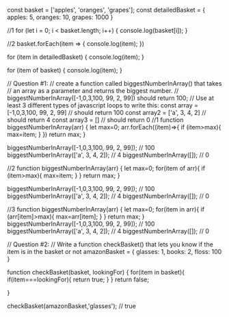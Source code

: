 const basket = ['apples', 'oranges', 'grapes'];
const detailedBasket = {
  apples: 5,
  oranges: 10,
  grapes: 1000
}

//1
for (let i = 0; i < basket.length; i++) {
  console.log(basket[i]);
}

//2
basket.forEach(item => {
  console.log(item);
})

for (item in detailedBasket) {
  console.log(item);
}

for (item of basket) {
  console.log(item);
}

// Question #1:
// create a function called biggestNumberInArray() that takes
// an array as a parameter and returns the biggest number.
// biggestNumberInArray([-1,0,3,100, 99, 2, 99]) should return 100;
// Use at least 3 different types of javascript loops to write this:
const array = [-1,0,3,100, 99, 2, 99] // should return 100
const array2 = ['a', 3, 4, 2] // should return 4
const array3 = [] // should return 0
//1
function biggestNumberInArray(arr) {
  let max=0;
  arr.forEach((item)=>{
    if (item>max){
      max=item;
    }
  })
  return max;
}

biggestNumberInArray([-1,0,3,100, 99, 2, 99]); // 100
biggestNumberInArray(['a', 3, 4, 2]); // 4
biggestNumberInArray([]); // 0

//2
function biggestNumberInArray(arr) {
  let max=0;
  for(item of arr){
    if (item>max){
      max=item;
    }
  }
  return max;
}

biggestNumberInArray([-1,0,3,100, 99, 2, 99]); // 100
biggestNumberInArray(['a', 3, 4, 2]); // 4
biggestNumberInArray([]); // 0

//3
function biggestNumberInArray(arr) {
  let max=0;
  for(item in arr){
    if (arr[item]>max){
      max=arr[item];
    }
  }
  return max;
}
biggestNumberInArray([-1,0,3,100, 99, 2, 99]); // 100
biggestNumberInArray(['a', 3, 4, 2]); // 4
biggestNumberInArray([]); // 0

// Question #2:
// Write a function checkBasket() that lets you know if the item is in the basket or not
amazonBasket = {
  glasses: 1,
  books: 2,
  floss: 100
}

function checkBasket(basket, lookingFor) {
  for(item in basket){
      if(item===lookingFor){
          return true;
      }
  }
   return false;

}

checkBasket(amazonBasket,'glasses'); // true
